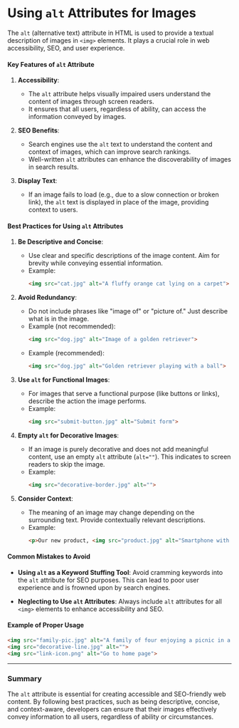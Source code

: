# Using `alt` Attributes for Images

The `alt` (alternative text) attribute in HTML is used to provide a textual description of images in `<img>` elements. It plays a crucial role in web accessibility, SEO, and user experience.

#### Key Features of `alt` Attribute

1. **Accessibility**: 
   - The `alt` attribute helps visually impaired users understand the content of images through screen readers.
   - It ensures that all users, regardless of ability, can access the information conveyed by images.

2. **SEO Benefits**: 
   - Search engines use the `alt` text to understand the content and context of images, which can improve search rankings.
   - Well-written `alt` attributes can enhance the discoverability of images in search results.

3. **Display Text**: 
   - If an image fails to load (e.g., due to a slow connection or broken link), the `alt` text is displayed in place of the image, providing context to users.

#### Best Practices for Using `alt` Attributes

1. **Be Descriptive and Concise**:
   - Use clear and specific descriptions of the image content. Aim for brevity while conveying essential information.
   - Example:
     ```html
     <img src="cat.jpg" alt="A fluffy orange cat lying on a carpet">
     ```

2. **Avoid Redundancy**:
   - Do not include phrases like "image of" or "picture of." Just describe what is in the image.
   - Example (not recommended):
     ```html
     <img src="dog.jpg" alt="Image of a golden retriever">
     ```
   - Example (recommended):
     ```html
     <img src="dog.jpg" alt="Golden retriever playing with a ball">
     ```

3. **Use `alt` for Functional Images**:
   - For images that serve a functional purpose (like buttons or links), describe the action the image performs.
   - Example:
     ```html
     <img src="submit-button.jpg" alt="Submit form">
     ```

4. **Empty `alt` for Decorative Images**:
   - If an image is purely decorative and does not add meaningful content, use an empty `alt` attribute (`alt=""`). This indicates to screen readers to skip the image.
   - Example:
     ```html
     <img src="decorative-border.jpg" alt="">
     ```

5. **Consider Context**:
   - The meaning of an image may change depending on the surrounding text. Provide contextually relevant descriptions.
   - Example:
     ```html
     <p>Our new product, <img src="product.jpg" alt="Smartphone with a sleek design and vibrant display"> is now available!</p>
     ```

#### Common Mistakes to Avoid

- **Using `alt` as a Keyword Stuffing Tool**: Avoid cramming keywords into the `alt` attribute for SEO purposes. This can lead to poor user experience and is frowned upon by search engines.
  
- **Neglecting to Use `alt` Attributes**: Always include `alt` attributes for all `<img>` elements to enhance accessibility and SEO.

#### Example of Proper Usage

```html
<img src="family-pic.jpg" alt="A family of four enjoying a picnic in a sunny park">
<img src="decorative-line.jpg" alt="">
<img src="link-icon.png" alt="Go to home page">
```

---

### Summary

The `alt` attribute is essential for creating accessible and SEO-friendly web content. By following best practices, such as being descriptive, concise, and context-aware, developers can ensure that their images effectively convey information to all users, regardless of ability or circumstances.